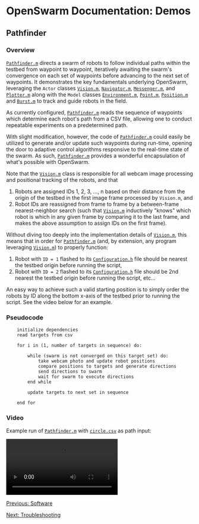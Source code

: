 # OpenSwarm Documentation: Demos

## Pathfinder

### Overview

[`Pathfinder.m`](../Matlab/Controllers/Pathfinder.m) directs a swarm of robots to follow individual paths within the testbed from waypoint to waypoint, iteratively awaiting the swarm's convergence on each set of waypoints before advancing to the next set of waypoints. It demonstrates the key fundamentals underlying OpenSwarm, leveraging the `Actor` classes [`Vision.m`](../Matlab/Actors/Vision.m), [`Navigator.m`](../Matlab/Actors/Navigator.m), [`Messenger.m`](../Matlab/Actors/Messenger.m), and [`Plotter.m`](../Matlab/Actors/Plotter.m) along with the `Model` classes [`Environment.m`](../Matlab/Models/Environment.m), [`Point.m`](../Matlab/Models/Point.m), [`Position.m`](../Matlab/Models/Position.m) and [`Burst.m`](../Matlab/Models/Burst.m) to track and guide robots in the field.

As currently configured, [`Pathfinder.m`](../Matlab/Controllers/Pathfinder.m) reads the sequence of waypoints which determine each robot's path from a CSV file, allowing one to conduct repeatable experiments on a predetermined path.

With slight modification, however, the code of [`Pathfinder.m`](../Matlab/Controllers/Pathfinder.m) could easily be utilized to generate and/or update such waypoints during run-time, opening the door to adaptive control algorithms responsive to the real-time state of the swarm. As such, [`Pathfinder.m`](../Matlab/Controllers/Pathfinder.m) provides a wonderful encapsulation of what's possible with OpenSwarm.

Note that the [`Vision.m`](../Matlab/Actors/Vision.m) class is responsible for all webcam image processing and positional tracking of the robots, and that

1. Robots are assigned IDs 1, 2, 3, ..., n based on their distance from the origin of the testbed in the first image frame processed by `Vision.m`, and
2. Robot IDs are reassigned from frame to frame by a between-frame nearest-neighbor search (such that [`Vision.m`](../Matlab/Actors/Vision.m) inductively "knows" which robot is which in any given frame by comparing it to the last frame, and makes the above assumption to assign IDs on the first frame).

Without diving too deeply into the implementation details of [`Vision.m`](../Matlab/Actors/Vision.m), this means that in order for [`Pathfinder.m`](../Matlab/Controllers/Pathfinder.m) (and, by extension, any program leveraging [`Vision.m`](../Matlab/Actors/Vision.m)) to properly function:

1. Robot with `ID = 1` flashed to its [`Configuration.h`](../Arduino/src/include/Configuration.h) file should be nearest the testbed origin before running the script,
2. Robot with `ID = 2` flashed to its [`Configuration.h`](../Arduino/src/include/Configuration.h) file should be 2nd nearest the testbed origin before running the script, etc...

An easy way to achieve such a valid starting position is to simply order the robots by ID along the bottom x-axis of the testbed prior to running the script. See the video below for an example.

### Pseudocode

        initialize dependencies
        read targets from csv

        for i in (1, number of targets in sequence) do:

            while (swarm is not converged on this target set) do:
                take webcam photo and update robot positions
                compare positions to targets and generate directions
                send directions to swarm
                wait for swarm to execute directions
            end while

            update targets to next set in sequence

        end for

### Video

Example run of [`Pathfinder.m`](../Matlab/Controllers/Pathfinder.m) with [`circle.csv`](../Matlab/Data/circle.csv) as path input:

![](Videos/SwarmCircle.mp4)

<a href=04-Software.md>Previous: Software</a>

<a href=A1-Troubleshooting.md>Next: Troubleshooting</a>
